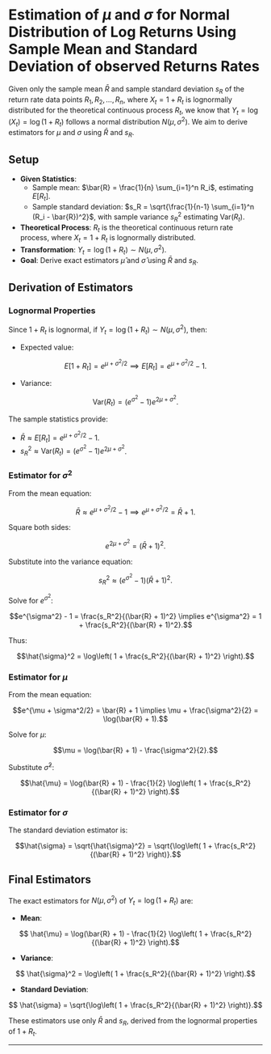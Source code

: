 
# Estimation of $\mu$ and $\sigma$ for Normal Distribution of Log Returns Using Sample Mean and Standard Deviation of observed Returns Rates

Given only the sample mean $\bar{R}$ and sample standard deviation $s_R$ of the return rate
data points $R_1, R_2, \ldots, R_n$, where $X_t = 1 + R_t$ is lognormally distributed for
the theoretical continuous process $R_t$, we know that $Y_t = \log(X_t) = \log(1 + R_t)$
follows a normal distribution $N(\mu, \sigma^2)$. We aim to derive estimators for
$\mu$ and $\sigma$ using $\bar{R}$ and $s_R$.

## Setup

- **Given Statistics**:
  - Sample mean: $\bar{R} = \frac{1}{n} \sum_{i=1}^n R_i$, estimating $E[R_t]$.
  - Sample standard deviation: $s_R = \sqrt{\frac{1}{n-1} \sum_{i=1}^n (R_i - \bar{R})^2}$,
  with sample variance $s_R^2$ estimating $\text{Var}(R_t)$.
- **Theoretical Process**: $R_t$ is the theoretical continuous return rate process,
where $X_t = 1 + R_t$ is lognormally distributed.
- **Transformation**: $Y_t = \log(1 + R_t) \sim N(\mu, \sigma^2)$.
- **Goal**: Derive exact estimators $\hat{\mu}$ and $\hat{\sigma}$ using $\bar{R}$ and $s_R$.

## Derivation of Estimators

### Lognormal Properties

Since $1 + R_t$ is lognormal, if $Y_t = \log(1 + R_t) \sim N(\mu, \sigma^2)$, then:

- Expected value:

```math
  E[1 + R_t] = e^{\mu + \sigma^2/2} \implies E[R_t] = e^{\mu + \sigma^2/2} - 1.
```

- Variance:

```math
  \text{Var}(R_t) = (e^{\sigma^2} - 1) e^{2\mu + \sigma^2}.
```

The sample statistics provide:

- $\bar{R} \approx E[R_t] = e^{\mu + \sigma^2/2} - 1$.
- $s_R^2 \approx \text{Var}(R_t) = (e^{\sigma^2} - 1) e^{2\mu + \sigma^2}$.

### Estimator for $\sigma^2$

From the mean equation:

```math
\bar{R} \approx e^{\mu + \sigma^2/2} - 1 \implies e^{\mu + \sigma^2/2} = \bar{R} + 1.
```

Square both sides:

```math
e^{2\mu + \sigma^2} = (\bar{R} + 1)^2.
```

Substitute into the variance equation:

```math
s_R^2 \approx (e^{\sigma^2} - 1) (\bar{R} + 1)^2.
```

Solve for $e^{\sigma^2}$:

```math
e^{\sigma^2} - 1 = \frac{s_R^2}{(\bar{R} + 1)^2} \implies e^{\sigma^2} = 1 + \frac{s_R^2}{(\bar{R} + 1)^2}.
```

Thus:

```math
\hat{\sigma}^2 = \log\left( 1 + \frac{s_R^2}{(\bar{R} + 1)^2} \right).
```

### Estimator for $\mu$

From the mean equation:

```math
e^{\mu + \sigma^2/2} = \bar{R} + 1 \implies \mu + \frac{\sigma^2}{2} = \log(\bar{R} + 1).
```

Solve for $\mu$:

```math
\mu = \log(\bar{R} + 1) - \frac{\sigma^2}{2}.
```

Substitute $\hat{\sigma}^2$:

```math
\hat{\mu} = \log(\bar{R} + 1) - \frac{1}{2} \log\left( 1 + \frac{s_R^2}{(\bar{R} + 1)^2} \right).
```

### Estimator for $\sigma$

The standard deviation estimator is:

```math
\hat{\sigma} = \sqrt{\hat{\sigma}^2} = \sqrt{\log\left( 1 + \frac{s_R^2}{(\bar{R} + 1)^2} \right)}.
```

## Final Estimators

The exact estimators for $N(\mu, \sigma^2)$ of $Y_t = \log(1 + R_t)$ are:

- **Mean**:

```math
  \hat{\mu} = \log(\bar{R} + 1) - \frac{1}{2} \log\left( 1 + \frac{s_R^2}{(\bar{R} + 1)^2} \right).
```

- **Variance**:

```math
  \hat{\sigma}^2 = \log\left( 1 + \frac{s_R^2}{(\bar{R} + 1)^2} \right).
```

- **Standard Deviation**:

```math
  \hat{\sigma} = \sqrt{\log\left( 1 + \frac{s_R^2}{(\bar{R} + 1)^2} \right)}.
```

These estimators use only $\bar{R}$ and $s_R$, derived from the lognormal properties of $1 + R_t$.

---
